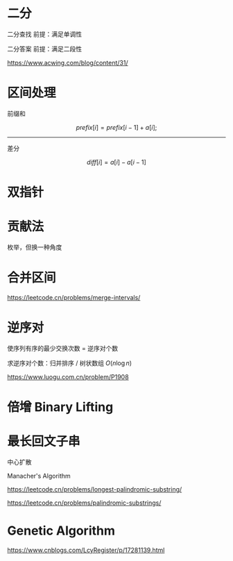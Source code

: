 # 二分

二分查找 前提：满足单调性

二分答案 前提：满足二段性

https://www.acwing.com/blog/content/31/

# 区间处理

前缀和

$$
prefix[i] = prefix[i-1] + a[i];
$$

---

差分

$$
diff[i] = a[i] - a[i-1]
$$

# 双指针

# 贡献法

枚举，但换一种角度

# 合并区间

https://leetcode.cn/problems/merge-intervals/

# 逆序对

使序列有序的最少交换次数 = 逆序对个数

求逆序对个数：归并排序 / 树状数组 $O(n \log n)$

https://www.luogu.com.cn/problem/P1908

# 倍增 Binary Lifting

# 最长回文子串

中心扩散

Manacher's Algorithm

https://leetcode.cn/problems/longest-palindromic-substring/

https://leetcode.cn/problems/palindromic-substrings/

# Genetic Algorithm

https://www.cnblogs.com/LcyRegister/p/17281139.html

